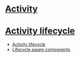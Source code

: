 # [Activity](activity.md)
# [Activity lifecycle](activity-life-cycle.md)
- [Activity lifecycle](activity-life-cycle.md)
- [Lifecycle aware components](lifecycle-aware-components.md)